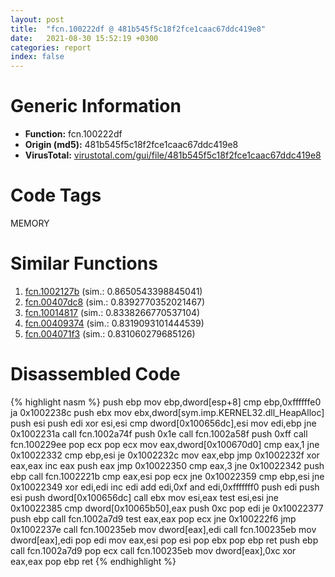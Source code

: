 ```yaml
---
layout: post
title:  "fcn.100222df @ 481b545f5c18f2fce1caac67ddc419e8"
date:   2021-08-30 15:52:19 +0300
categories: report
index: false
---
```


# Generic Information
- **Function:** fcn.100222df
- **Origin (md5):** 481b545f5c18f2fce1caac67ddc419e8
- **VirusTotal:** [virustotal.com/gui/file/481b545f5c18f2fce1caac67ddc419e8][virustotal_ref]

# Code Tags
<span class="tag" id="MEMORY">MEMORY</span>


# Similar Functions

1. [fcn.1002127b][similar_1_ref] (sim.: 0.8650543398845041)
2. [fcn.00407dc8][similar_2_ref] (sim.: 0.8392770352021467)
3. [fcn.10014817][similar_3_ref] (sim.: 0.8338266770537104)
4. [fcn.00409374][similar_4_ref] (sim.: 0.8319093101444539)
5. [fcn.004071f3][similar_5_ref] (sim.: 0.831060279685126)


# Disassembled Code

{% highlight nasm %}
push ebp
mov ebp,dword[esp+8]
cmp ebp,0xffffffe0
ja 0x1002238c
push ebx
mov ebx,dword[sym.imp.KERNEL32.dll_HeapAlloc]
push esi
push edi
xor esi,esi
cmp dword[0x100656dc],esi
mov edi,ebp
jne 0x1002231a
call fcn.1002a74f
push 0x1e
call fcn.1002a58f
push 0xff
call fcn.100229ee
pop ecx
pop ecx
mov eax,dword[0x100670d0]
cmp eax,1
jne 0x10022332
cmp ebp,esi
je 0x1002232c
mov eax,ebp
jmp 0x1002232f
xor eax,eax
inc eax
push eax
jmp 0x10022350
cmp eax,3
jne 0x10022342
push ebp
call fcn.1002221b
cmp eax,esi
pop ecx
jne 0x10022359
cmp ebp,esi
jne 0x10022349
xor edi,edi
inc edi
add edi,0xf
and edi,0xfffffff0
push edi
push esi
push dword[0x100656dc]
call ebx
mov esi,eax
test esi,esi
jne 0x10022385
cmp dword[0x10065b50],eax
push 0xc
pop edi
je 0x10022377
push ebp
call fcn.1002a7d9
test eax,eax
pop ecx
jne 0x100222f6
jmp 0x1002237e
call fcn.100235eb
mov dword[eax],edi
call fcn.100235eb
mov dword[eax],edi
pop edi
mov eax,esi
pop esi
pop ebx
pop ebp
ret 
push ebp
call fcn.1002a7d9
pop ecx
call fcn.100235eb
mov dword[eax],0xc
xor eax,eax
pop ebp
ret 
{% endhighlight %}


[similar_1_ref]: /report/fcn.1002127b@3785b40cea34bd176ce2c160dcf987f8
[similar_2_ref]: /report/fcn.00407dc8@e38ba004520fa1a86a35b63e8d5843ef
[similar_3_ref]: /report/fcn.10014817@4c3818fdf32d89a09257dbc9d3e142ea
[similar_4_ref]: /report/fcn.00409374@6c5b0418e4a4c57d99cda47d2717045d
[similar_5_ref]: /report/fcn.004071f3@3752616178fdbffef61ac0481dbc8e8d
[virustotal_ref]: https://www.virustotal.com/gui/file/481b545f5c18f2fce1caac67ddc419e8